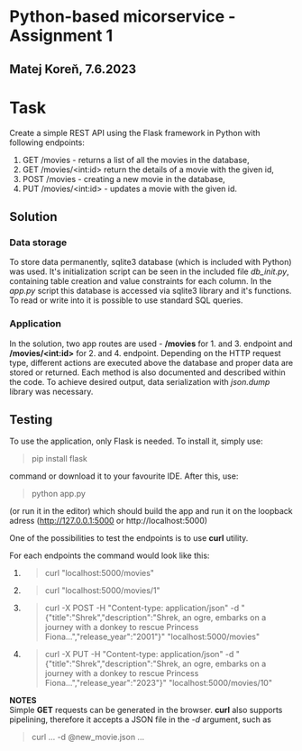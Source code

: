 # Python-based micorservice - Assignment 1
## Matej Koreň, 7.6.2023

<h1> Task </h1>
Create a simple REST API using the Flask framework in Python with following endpoints:

1. GET /movies - returns a list of all the movies in the database,
2. GET /movies/\<int:id\> return the details of a movie with the given id,
3. POST /movies - creating a new movie in the database,
4. PUT /movies/\<int:id\> - updates a movie with the given id.


<h2> Solution </h2>
<h3> Data storage </h3>

To store data permanently, sqlite3 database (which is included with Python) was used. It's initialization
script can be seen in the included file *db_init.py*, containing table creation and value constraints for 
each column. In the *app.py* script this database is accessed via sqlite3 library and it's functions.
To read or write into it is possible to use standard SQL queries. 

<h3> Application </h3>

In the solution, two app routes are used - **/movies** for 1. and 3. endpoint and **/movies/\<int:id>** 
for 2. and 4. endpoint. Depending on the HTTP request type, different actions are executed above the database
and proper data are stored or returned. Each method is also documented and described within the code.
To achieve desired output, data serialization with *json.dump* library was necessary.

<h2> Testing </h2>

To use the application, only Flask is needed. To install it, simply use:
>pip install flask

command or download it to your favourite IDE. After this, use:

>python app.py

(or run it in the editor) which should build the app and run it on the loopback adress
(http://127.0.0.1:5000 or http://localhost:5000)

One of the possibilities to test the endpoints is to use **curl** utility. 

For each endpoints the command would look like this:
1. > curl "localhost:5000/movies"
2. > curl "localhost:5000/movies/1"
3. > curl -X POST -H "Content-type: application/json" -d "{\"title\":\"Shrek\",\"description\":\"Shrek, an ogre, embarks on a journey with a donkey to rescue Princess Fiona...\",\"release_year\":\"2001\"}" "localhost:5000/movies"
4. > curl -X PUT -H "Content-type: application/json" -d "{\"title\":\"Shrek\",\"description\":\"Shrek, an ogre, embarks on a
 journey with a donkey to rescue Princess Fiona...\",\"release_year\":\"2023\"}" "localhost:5000/movies/10"

**NOTES**   
Simple **GET** requests can be generated in the browser. **curl** also supports pipelining,
therefore it accepts a JSON file in the *-d* argument, such as
> curl ... -d @new_movie.json ...

